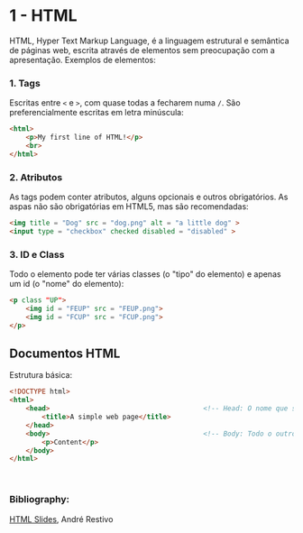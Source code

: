 # 1 - HTML

HTML, Hyper Text Markup Language, é a linguagem estrutural e semântica de páginas web, escrita através de elementos sem preocupação com a apresentação. Exemplos de elementos: <br>

### 1. Tags

Escritas entre `<` e `>`, com quase todas a fecharem numa `/`. São preferencialmente escritas em letra minúscula:

```html
<html>
    <p>My first line of HTML!</p>
    <br>
</html>
```

### 2. Atributos

As tags podem conter atributos, alguns opcionais e outros obrigatórios. As aspas não são obrigatórias em HTML5, mas são recomendadas:

```html
<img title = "Dog" src = "dog.png" alt = "a little dog" >
<input type = "checkbox" checked disabled = "disabled" >
```

### 3. ID e Class

Todo o elemento pode ter várias classes (o "tipo" do elemento) e apenas um id (o "nome" do elemento):

```html
<p class "UP">
    <img id = "FEUP" src = "FEUP.png">
    <img id = "FCUP" src = "FCUP.png">
</p>
```

## Documentos HTML

Estrutura básica:

```html
<!DOCTYPE html>
<html>
    <head>                                      <!-- Head: O nome que se vai ver no topo da página / aba do browser -->
        <title>A simple web page</title>
    </head>
    <body>                                      <!-- Body: Todo o outro conteúdo da página -->
        <p>Content</p>
    </body>
</html>
```



<br>

### Bibliography:
[HTML Slides](https://web.fe.up.pt/~arestivo/slides/?s=html5#1), André Restivo